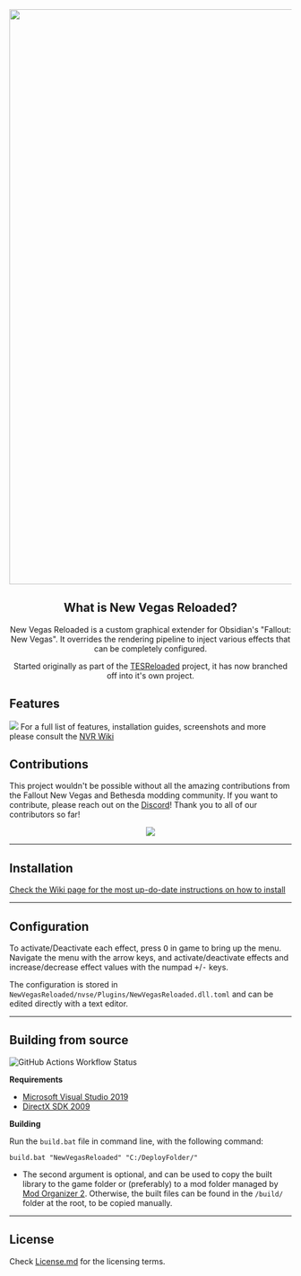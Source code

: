<div align="center">
    <a href="https://dlpnd.github.io/nvr-wiki/"><img src="https://i.imgur.com/SUr8ORH.png" width="1024" alt="NVR" /></a>
</div>

<div align="center">

## What is New Vegas Reloaded?

New Vegas Reloaded is a custom graphical extender for Obsidian's "Fallout: New Vegas". It overrides the rendering pipeline to inject various effects that can be completely configured.

Started originally as part of the [TESReloaded](https://github.com/llde/TESReloaded10) project, it has now branched off into it's own project.
</div>

## Features
![](https://i.imgur.com/SLXwTZO.jpeg)
For a full list of features, installation guides, screenshots and more please consult the [NVR Wiki](https://dlpnd.github.io/nvr-wiki/)

## Contributions
This project wouldn't be possible without all the amazing contributions from the Fallout New Vegas and Bethesda modding community. If you want to contribute, please reach out on the [Discord](https://discord.com/invite/QgN6mR6eTK)!  Thank you to all of our contributors so far! 
<div align=center>
  <a href="https://github.com/pr0bability/TESReloaded10/graphs/contributors">
    <img src="https://contrib.rocks/image?repo=pr0bability/TESReloaded10" />
  </a>
  </p>
</div>

----
## Installation

[Check the Wiki page for the most up-do-date instructions on how to install](https://dlpnd.github.io/nvr-wiki/docs/Installation)

----
## Configuration

To activate/Deactivate each effect, press <kbd>O</kbd> in game to bring up the menu. Navigate the menu with the arrow keys, and activate/deactivate effects and increase/decrease effect values with the numpad <kbd>+</kbd>/<kbd>-</kbd> keys.

The configuration is stored in `NewVegasReloaded/nvse/Plugins/NewVegasReloaded.dll.toml` and can be edited directly with a text editor.

----
## Building from source
![GitHub Actions Workflow Status](https://img.shields.io/github/actions/workflow/status/pr0bability/TESReloaded10/build.yml?style=for-the-badge&color=a87300)

**Requirements**
* [Microsoft Visual Studio 2019](https://community.chocolatey.org/packages/visualstudio2019community)
* [DirectX SDK 2009](https://community.chocolatey.org/packages/directx-sdk)

**Building**

Run the `build.bat` file in command line, with the following command:

```shell
build.bat "NewVegasReloaded" "C:/DeployFolder/"
```

 * The second argument is optional, and can be used to copy the built library to the game folder or (preferably) to a mod folder managed by [Mod Organizer 2](https://vivanewvegas.github.io/mo2.html). Otherwise, the built files can be found in the `/build/` folder at the root, to be copied manually.

----
## License
Check [License.md](License.md) for the licensing terms.